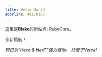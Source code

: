 ```yaml
---
title: Hello World
abbrlink: 4a17b156
---
```

这里是**Blake**的新站点: RubyCore。

全新启航！
<!--more-->
*现已以“Hexo & NexT”强力驱动。*
*托管于Vercel*